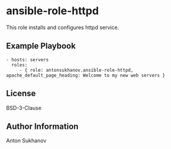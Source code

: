 ansible-role-httpd
=========

This role installs and configures httpd service.

Example Playbook
----------------

    - hosts: servers
      roles:
         - { role: antonsukhanov.ansible-role-httpd, apache_default_page_heading: Welcome to my new web servers }

License
-------

BSD-3-Clause

Author Information
------------------

Anton Sukhanov
